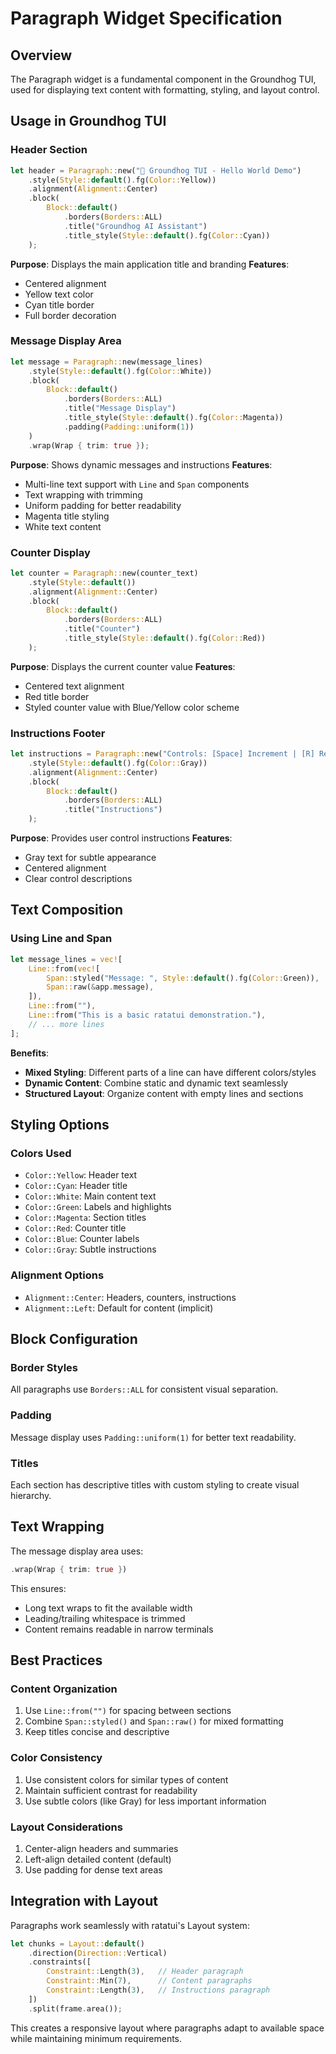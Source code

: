 # Paragraph Widget Specification

## Overview

The Paragraph widget is a fundamental component in the Groundhog TUI, used for displaying text content with formatting, styling, and layout control.

## Usage in Groundhog TUI

### Header Section
```rust
let header = Paragraph::new("🐹 Groundhog TUI - Hello World Demo")
    .style(Style::default().fg(Color::Yellow))
    .alignment(Alignment::Center)
    .block(
        Block::default()
            .borders(Borders::ALL)
            .title("Groundhog AI Assistant")
            .title_style(Style::default().fg(Color::Cyan))
    );
```

**Purpose**: Displays the main application title and branding
**Features**:
- Centered alignment
- Yellow text color
- Cyan title border
- Full border decoration

### Message Display Area
```rust
let message = Paragraph::new(message_lines)
    .style(Style::default().fg(Color::White))
    .block(
        Block::default()
            .borders(Borders::ALL)
            .title("Message Display")
            .title_style(Style::default().fg(Color::Magenta))
            .padding(Padding::uniform(1))
    )
    .wrap(Wrap { trim: true });
```

**Purpose**: Shows dynamic messages and instructions
**Features**:
- Multi-line text support with `Line` and `Span` components
- Text wrapping with trimming
- Uniform padding for better readability
- Magenta title styling
- White text content

### Counter Display
```rust
let counter = Paragraph::new(counter_text)
    .style(Style::default())
    .alignment(Alignment::Center)
    .block(
        Block::default()
            .borders(Borders::ALL)
            .title("Counter")
            .title_style(Style::default().fg(Color::Red))
    );
```

**Purpose**: Displays the current counter value
**Features**:
- Centered text alignment
- Red title border
- Styled counter value with Blue/Yellow color scheme

### Instructions Footer
```rust
let instructions = Paragraph::new("Controls: [Space] Increment | [R] Reset | [Q] Quit")
    .style(Style::default().fg(Color::Gray))
    .alignment(Alignment::Center)
    .block(
        Block::default()
            .borders(Borders::ALL)
            .title("Instructions")
    );
```

**Purpose**: Provides user control instructions
**Features**:
- Gray text for subtle appearance
- Centered alignment
- Clear control descriptions

## Text Composition

### Using Line and Span
```rust
let message_lines = vec![
    Line::from(vec![
        Span::styled("Message: ", Style::default().fg(Color::Green)),
        Span::raw(&app.message),
    ]),
    Line::from(""),
    Line::from("This is a basic ratatui demonstration."),
    // ... more lines
];
```

**Benefits**:
- **Mixed Styling**: Different parts of a line can have different colors/styles
- **Dynamic Content**: Combine static and dynamic text seamlessly
- **Structured Layout**: Organize content with empty lines and sections

## Styling Options

### Colors Used
- `Color::Yellow`: Header text
- `Color::Cyan`: Header title
- `Color::White`: Main content text
- `Color::Green`: Labels and highlights
- `Color::Magenta`: Section titles
- `Color::Red`: Counter title
- `Color::Blue`: Counter labels
- `Color::Gray`: Subtle instructions

### Alignment Options
- `Alignment::Center`: Headers, counters, instructions
- `Alignment::Left`: Default for content (implicit)

## Block Configuration

### Border Styles
All paragraphs use `Borders::ALL` for consistent visual separation.

### Padding
Message display uses `Padding::uniform(1)` for better text readability.

### Titles
Each section has descriptive titles with custom styling to create visual hierarchy.

## Text Wrapping

The message display area uses:
```rust
.wrap(Wrap { trim: true })
```

This ensures:
- Long text wraps to fit the available width
- Leading/trailing whitespace is trimmed
- Content remains readable in narrow terminals

## Best Practices

### Content Organization
1. Use `Line::from("")` for spacing between sections
2. Combine `Span::styled()` and `Span::raw()` for mixed formatting
3. Keep titles concise and descriptive

### Color Consistency
1. Use consistent colors for similar types of content
2. Maintain sufficient contrast for readability
3. Use subtle colors (like Gray) for less important information

### Layout Considerations
1. Center-align headers and summaries
2. Left-align detailed content (default)
3. Use padding for dense text areas

## Integration with Layout

Paragraphs work seamlessly with ratatui's Layout system:
```rust
let chunks = Layout::default()
    .direction(Direction::Vertical)
    .constraints([
        Constraint::Length(3),   // Header paragraph
        Constraint::Min(7),      // Content paragraphs
        Constraint::Length(3),   // Instructions paragraph
    ])
    .split(frame.area());
```

This creates a responsive layout where paragraphs adapt to available space while maintaining minimum requirements. 